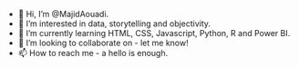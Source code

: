 - 👋 Hi, I’m @MajidAouadi. 
- 👀 I’m interested in data, storytelling and objectivity. 
- 🌱 I’m currently learning HTML, CSS, Javascript, Python, R and Power BI. 
- 💞️ I’m looking to collaborate on - let me know! 
- 📫 How to reach me - a hello is enough. 

<!---
MajidAouadi/MajidAouadi is a ✨ special ✨ repository because its `README.md` (this file) appears on your GitHub profile.
You can click the Preview link to take a look at your changes.
--->

